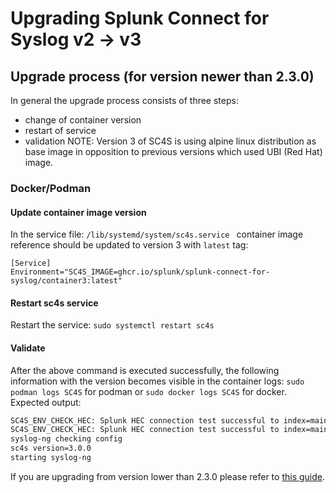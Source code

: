 # Upgrading Splunk Connect for Syslog v2 -> v3
## Upgrade process (for version newer than 2.3.0)
In general the upgrade process consists of three steps:
- change of container version
- restart of service
- validation
NOTE: Version 3 of SC4S is using alpine linux distribution as base image in opposition to previous versions which used UBI (Red Hat) image.
### Docker/Podman
#### Update container image version

In the service file: `/lib/systemd/system/sc4s.service ` container image reference should be updated to version 3 with `latest` tag:
```
[Service]
Environment="SC4S_IMAGE=ghcr.io/splunk/splunk-connect-for-syslog/container3:latest"
```
#### Restart sc4s service

Restart the service:
```sudo systemctl restart sc4s```

#### Validate
After the above command is executed successfully, the following information with the version becomes visible in the container logs:
`sudo podman logs SC4S` for podman or `sudo docker logs SC4S` for docker.
Expected output:
```bash
SC4S_ENV_CHECK_HEC: Splunk HEC connection test successful to index=main for sourcetype=sc4s:fallback...
SC4S_ENV_CHECK_HEC: Splunk HEC connection test successful to index=main for sourcetype=sc4s:events...
syslog-ng checking config
sc4s version=3.0.0
starting syslog-ng 
```

If you are upgrading from version lower than 2.3.0 please refer to [this guide](./upgrade.md#upgrade-from-2230).